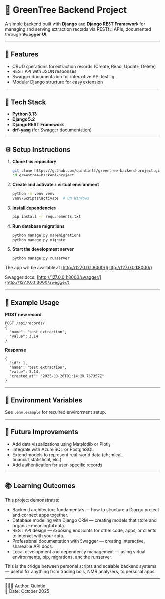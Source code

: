 # 🌿 GreenTree Backend Project

A simple backend built with **Django** and **Django REST Framework** for managing and serving extraction records via RESTful APIs, documented through **Swagger UI**.

---

## 🚀 Features

- CRUD operations for extraction records (Create, Read, Update, Delete)
- REST API with JSON responses
- Swagger documentation for interactive API testing
- Modular Django structure for easy extension

---

## 🧩 Tech Stack

- **Python 3.13**
- **Django 5.2**
- **Django REST Framework**
- **drf-yasg** (for Swagger documentation)

---

## ⚙️ Setup Instructions

1. **Clone this repository**
   ```bash
   git clone https://github.com/quintinlf/greentree-backend-project.git
   cd greentree-backend-project
   ```

2. **Create and activate a virtual environment**
   ```bash
   python -m venv venv
   venv\Scripts\activate  # On Windows
   ```

3. **Install dependencies**
   ```bash
   pip install -r requirements.txt
   ```

4. **Run database migrations**
   ```bash
   python manage.py makemigrations
   python manage.py migrate
   ```

5. **Start the development server**
   ```bash
   python manage.py runserver
   ```

The app will be available at [http://127.0.0.1:8000/](http://127.0.0.1:8000/)

Swagger docs: [http://127.0.0.1:8000/swagger/](http://127.0.0.1:8000/swagger/)

---

## 🧠 Example Usage

**POST new record**
```
POST /api/records/
{
  "name": "test extraction",
  "value": 3.14
}
```

**Response**
```
{
  "id": 1,
  "name": "test extraction",
  "value": 3.14,
  "created_at": "2025-10-26T01:14:28.767357Z"
}
```

---

## 🔐 Environment Variables

See `.env.example` for required environment setup.

---

## 🧭 Future Improvements

- Add data visualizations using Matplotlib or Plotly
- Integrate with Azure SQL or PostgreSQL
- Extend models to represent real-world data (chemical, financial,statistical, etc.)
- Add authentication for user-specific records

---

## 📚 Learning Outcomes

This project demonstrates:

- Backend architecture fundamentals — how to structure a Django project and connect apps together.
- Database modeling with Django ORM — creating models that store and organize meaningful data.
- REST API design — exposing endpoints for other code, apps, or clients to interact with your data.
- Professional documentation with Swagger — creating interactive, shareable API docs.
- Local development and dependency management — using virtual environments, pip, migrations, and the runserver.

This is the bridge between personal scripts and scalable backend systems — useful for anything from trading bots, NMR analyzers, to personal apps.

---

👨🏾‍💻 Author: Quintin  
📅 Date: October 2025
